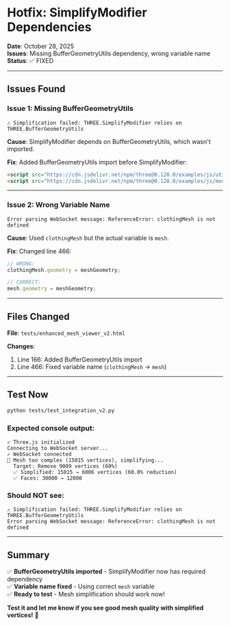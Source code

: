 # Hotfix: SimplifyModifier Dependencies

**Date**: October 28, 2025  
**Issues**: Missing BufferGeometryUtils dependency, wrong variable name  
**Status**: ✅ FIXED

---

## Issues Found

### Issue 1: Missing BufferGeometryUtils

```
⚠️ Simplification failed: THREE.SimplifyModifier relies on THREE.BufferGeometryUtils
```

**Cause**: SimplifyModifier depends on BufferGeometryUtils, which wasn't imported.

**Fix**: Added BufferGeometryUtils import before SimplifyModifier:

```html
<script src="https://cdn.jsdelivr.net/npm/three@0.128.0/examples/js/utils/BufferGeometryUtils.js"></script>
<script src="https://cdn.jsdelivr.net/npm/three@0.128.0/examples/js/modifiers/SimplifyModifier.js"></script>
```

---

### Issue 2: Wrong Variable Name

```
Error parsing WebSocket message: ReferenceError: clothingMesh is not defined
```

**Cause**: Used `clothingMesh` but the actual variable is `mesh`.

**Fix**: Changed line 466:

```javascript
// WRONG:
clothingMesh.geometry = meshGeometry;

// CORRECT:
mesh.geometry = meshGeometry;
```

---

## Files Changed

**File**: `tests/enhanced_mesh_viewer_v2.html`

**Changes**:

1. Line 166: Added BufferGeometryUtils import
2. Line 466: Fixed variable name (`clothingMesh` → `mesh`)

---

## Test Now

```bash
python tests/test_integration_v2.py
```

### Expected console output:

```
✓ Three.js initialized
Connecting to WebSocket server...
✓ WebSocket connected
🔄 Mesh too complex (15015 vertices), simplifying...
  Target: Remove 9009 vertices (60%)
  ✅ Simplified: 15015 → 6006 vertices (60.0% reduction)
  ✅ Faces: 30000 → 12000
```

### Should NOT see:

```
⚠️ Simplification failed: THREE.SimplifyModifier relies on THREE.BufferGeometryUtils
Error parsing WebSocket message: ReferenceError: clothingMesh is not defined
```

---

## Summary

✅ **BufferGeometryUtils imported** - SimplifyModifier now has required dependency  
✅ **Variable name fixed** - Using correct `mesh` variable  
✅ **Ready to test** - Mesh simplification should work now!

**Test it and let me know if you see good mesh quality with simplified vertices!** 🚀
